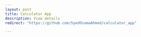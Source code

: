 ```yaml
---
layout: post
title: Calculator App
description: View details
redirect: "https://github.com/SyedOsamaAhmed/calculator_app"

---
```






